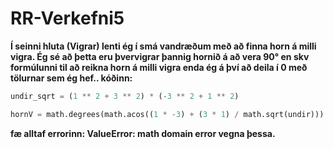 # RR-Verkefni5
**Í seinni hluta (Vigrar) lenti ég í smá vandræðum með að finna horn á milli vigra. Ég sé að þetta eru þvervigrar þannig hornið á að vera 90° en skv formúlunni til að reikna horn á milli vigra enda ég á því að deila í 0 með tölurnar sem ég hef.. kóðinn:**
```python
undir_sqrt = (1 ** 2 + 3 ** 2) * (-3 ** 2 + 1 ** 2)

hornV = math.degrees(math.acos((1 * -3) + (3 * 1) / math.sqrt(undir)))
```
**fæ alltaf errorinn: ValueError: math domain error vegna þessa.**
